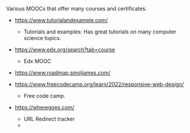 Various MOOCs that offer many courses and certificates.

* https://www.tutorialandexample.com/
  * Tutorials and examples: Has great tutorials on many computer science topics.  

* https://www.edx.org/search?tab=course
  * Edx MOOC
 
* https://www.roadmap.smoljames.com/

* https://www.freecodecamp.org/learn/2022/responsive-web-design/
  * Free code camp.

* https://wheregoes.com/
  * URL Redirect tracker
  *   
